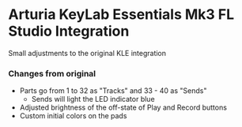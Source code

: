 # Arturia KeyLab Essentials Mk3 FL Studio Integration

Small adjustments to the original KLE integration

### Changes from original

- Parts go from 1 to 32 as "Tracks" and 33 - 40 as "Sends"
  - Sends will light the LED indicator blue
- Adjusted brightness of the off-state of Play and Record buttons
- Custom initial colors on the pads

